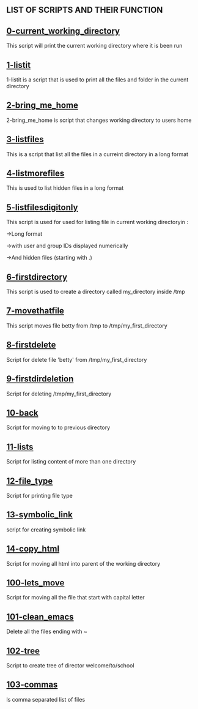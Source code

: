 ## LIST OF SCRIPTS AND THEIR FUNCTION

## [0-current_working_directory](https://github.com/iyidaclem/alx-system_engineering-devops/blob/master/0x00-shell_basics/0-current_working_directory)
This script will print the current working directory where it is been run

## [1-listit](https://github.com/iyidaclem/alx-system_engineering-devops/blob/master/0x00-shell_basics/1-listit)
1-listit is a script that is used to print all the files and folder in the current directory

## [2-bring_me_home](2-bring_me_home)
2-bring_me_home is script that changes working directory to users home

## [3-listfiles](3-listfiles)
This is a script that list all the files in a curreint directory in a long format

## [4-listmorefiles](4-listmorefiles)
This is used to list hidden files in a long format

## [5-listfilesdigitonly](5-listfilesdigitonly)
This script is used for used for listing file in current working directoryin :


->Long format

->with user and group IDs displayed numerically

->And hidden files (starting with .)

## [6-firstdirectory](6-firstdirectory)
This script is used to create a directory called my_directory inside /tmp

## [7-movethatfile](7-movethatfile)
This script moves file betty from /tmp to /tmp/my_first_directory

## [8-firstdelete](8-firstdelete)
Script for delete file 'betty' from /tmp/my_first_directory

## [9-firstdirdeletion](9-firstdirdeletion)
Script for deleting /tmp/my_first_directory

## [10-back](10-back)
Script for moving to to previous directory

## [11-lists](11-lists)
Script for listing content of more than one directory

## [12-file_type](12-file_type)
Script for printing file type

## [13-symbolic_link](13-symbolic_link)
script for creating symbolic link

## [14-copy_html](14-copy_html)
Script for moving all html into parent of the working directory

## [100-lets_move](100-lets_move)
Script for moving all the file that start with capital letter

## [101-clean_emacs](101-clean_emacs)
Delete all the files ending with ~

## [102-tree](102-tree)
Script to create tree of director welcome/to/school

## [103-commas](103-commas)
ls comma separated list of files